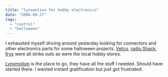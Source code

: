 ```yaml
---
title: "lynxmotion for hobby electronics"
date: "2006-08-27"
tags: 
  - "control"
  - "halloween"
---
```


I exhausted myself driving around yesterday looking for connectors and other electronics parts for some halloween projects. [Vetco](http://www.vetco.net/), [radio Shack](http://www.radioshack.com), [frys](http://www.frys.com) were all strike outs as were the local hobby stores.

[Lynxmotion](http://www.lynxmotion.com/Default.aspx?SSLRedirect=true&ContentCode=Home "Lynxmotion Robot Kits") is the place to go, they have all the stuff I needed. Should have started there. I wanted instant gratification but just got frustrated.
